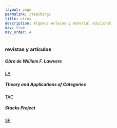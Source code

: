 ```yaml
---
layout: page
permalink: /teaching/
title: otros
description: Algunos enlaces y material adicional
nav: true
nav_order: 4
---
```


<h3 class="mt-4">revistas y artículos</h3>

<div class="card mt-3">
  <div class="p-3">
    <div class="row">
      <div class="col-sm-10">
        <h5 class="font-weight-regular">Obra de William F. Lawvere</h5>
      </div>
      <div class="col-sm-2 text-left text-sm-right">
        <span class="badge font-weight-bold danger-color-dark text-uppercase align-middle">
            <a href="https://lawverearchives.com/">LA</a>
        </span>
      </div>
    </div>
  </div>
</div>

<div class="card mt-3">
  <div class="p-3">
    <div class="row">
      <div class="col-sm-10">
        <h5 class="font-weight-regular">Theory and Applications of Categories</h5>
      </div>
      <div class="col-sm-2 text-left text-sm-right">
        <span class="badge font-weight-bold danger-color-dark text-uppercase align-middle">
            <a href="http://www.tac.mta.ca/tac/">TAC</a>
        </span>
      </div>
    </div>
  </div>
</div>

<div class="card mt-3">
  <div class="p-3">
    <div class="row">
      <div class="col-sm-10">
        <h5 class="font-weight-regular">Stacks Project</h5>
      </div>
      <div class="col-sm-2 text-left text-sm-right">
        <span class="badge font-weight-bold danger-color-dark text-uppercase align-middle">
            <a href="https://stacks.math.columbia.edu/">SP</a>
        </span>
      </div>
    </div>
  </div>
</div>
